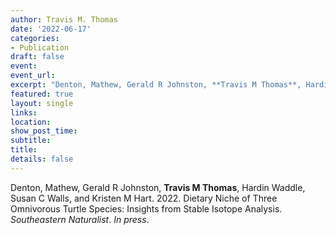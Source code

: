 ```yaml
---
author: Travis M. Thomas
date: '2022-06-17'
categories:
- Publication
draft: false
event: 
event_url: 
excerpt: "Denton, Mathew, Gerald R Johnston, **Travis M Thomas**, Hardin Waddle, Susan C Walls, and Kristen M Hart. 2022. Dietary Niche of Three Omnivorous Turtle Species: Insights from Stable Isotope Analysis. *Southeastern Naturalist*. *In press*."   
featured: true
layout: single
links:
location: 
show_post_time: 
subtitle:   
title:
details: false
---
```


Denton, Mathew, Gerald R Johnston, **Travis M Thomas**, Hardin Waddle, Susan C Walls, and Kristen M Hart. 2022. Dietary Niche of Three Omnivorous Turtle Species: Insights from Stable Isotope Analysis. *Southeastern Naturalist*. *In press*.
